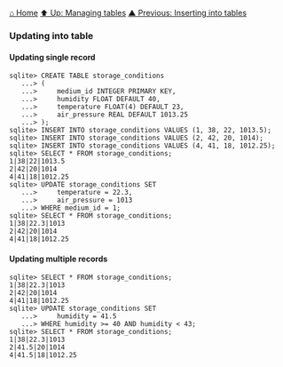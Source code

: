 [⌂ Home](../../README.md)
[⬆ Up: Managing tables](managing_tables.md)
[▲ Previous: Inserting into tables](inserting_into_tables.md)

### Updating into table

#### Updating single record

```
sqlite> CREATE TABLE storage_conditions
   ...> (
   ...>     medium_id INTEGER PRIMARY KEY,
   ...>     humidity FLOAT DEFAULT 40,
   ...>     temperature FLOAT(4) DEFAULT 23,
   ...>     air_pressure REAL DEFAULT 1013.25
   ...> );
sqlite> INSERT INTO storage_conditions VALUES (1, 38, 22, 1013.5);
sqlite> INSERT INTO storage_conditions VALUES (2, 42, 20, 1014);
sqlite> INSERT INTO storage_conditions VALUES (4, 41, 18, 1012.25);
sqlite> SELECT * FROM storage_conditions;
1|38|22|1013.5
2|42|20|1014
4|41|18|1012.25
sqlite> UPDATE storage_conditions SET
   ...>     temperature = 22.3,
   ...>     air_pressure = 1013
   ...> WHERE medium_id = 1;
sqlite> SELECT * FROM storage_conditions;
1|38|22.3|1013
2|42|20|1014
4|41|18|1012.25
```

#### Updating multiple records

```
sqlite> SELECT * FROM storage_conditions;
1|38|22.3|1013
2|42|20|1014
4|41|18|1012.25
sqlite> UPDATE storage_conditions SET
   ...>     humidity = 41.5
   ...> WHERE humidity >= 40 AND humidity < 43;
sqlite> SELECT * FROM storage_conditions;
1|38|22.3|1013
2|41.5|20|1014
4|41.5|18|1012.25
```
